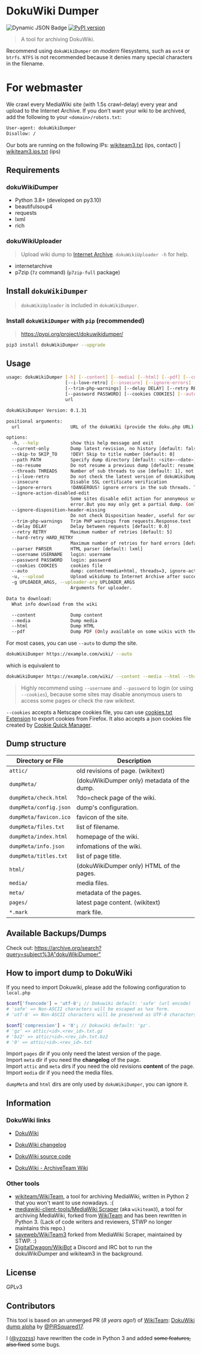 # DokuWiki Dumper

![Dynamic JSON Badge](https://img.shields.io/badge/dynamic/json?url=https%3A%2F%2Farchive.org%2Fadvancedsearch.php%3Fq%3Dsubject%3AdokuWikiDumper%26rows%3D1%26page%3D1%26output%3Djson&query=%24.response.numFound&label=DokuWiki%20Dumps%40IA)
[![PyPI version](https://badge.fury.io/py/dokuwikidumper.svg)](https://badge.fury.io/py/dokuwikidumper)


> A tool for archiving DokuWiki.

Recommend using `dokuWikiDumper` on _modern_ filesystems, such as `ext4` or `btrfs`. `NTFS` is not recommended because it denies many special characters in the filename.

# For webmaster

We crawl every MediaWiki site (with 1.5s crawl-delay) every year and upload to the Internet Archive. If you don’t want your wiki to be archived, add the following to your `<domain>/robots.txt`:

```robots.txt
User-agent: dokuWikiDumper
Disallow: /
```

Our bots are running on the following IPs: [wikiteam3.txt](https://static.saveweb.org/bots_ips/wikiteam3.txt) (ips, contact) | [wikiteam3.ips.txt](https://static.saveweb.org/bots_ips/wikiteam3.ips.txt) (ips)

## Requirements

### dokuWikiDumper

- Python 3.8+ (developed on py3.10)
- beautifulsoup4
- requests
- lxml
- rich

### dokuWikiUploader

> Upload wiki dump to [Internet Archive](https://archive.org/).
> `dokuWikiUploader -h` for help.

- internetarchive
- p7zip (`7z` command) (`p7zip-full` package)

## Install `dokuWikiDumper`

> `dokuWikiUploader` is included in `dokuWikiDumper`.

### Install `dokuWikiDumper` with `pip` (recommended)

> <https://pypi.org/project/dokuwikidumper/>

```bash
pip3 install dokuWikiDumper --upgrade
```

## Usage

```bash
usage: dokuWikiDumper [-h] [--content] [--media] [--html] [--pdf] [--current-only] [--skip-to SKIP_TO] [--path PATH] [--no-resume] [--threads THREADS]
                      [--i-love-retro] [--insecure] [--ignore-errors] [--ignore-action-disabled-edit] [--ignore-disposition-header-missing]
                      [--trim-php-warnings] [--delay DELAY] [--retry RETRY] [--hard-retry HARD_RETRY] [--parser PARSER] [--username USERNAME]
                      [--password PASSWORD] [--cookies COOKIES] [--auto] [-u] [-g UPLOADER_ARGS]
                      url

dokuWikiDumper Version: 0.1.31

positional arguments:
  url                   URL of the dokuWiki (provide the doku.php URL)

options:
  -h, --help            show this help message and exit
  --current-only        Dump latest revision, no history [default: false]
  --skip-to SKIP_TO     !DEV! Skip to title number [default: 0]
  --path PATH           Specify dump directory [default: <site>-<date>]
  --no-resume           Do not resume a previous dump [default: resume]
  --threads THREADS     Number of sub threads to use [default: 1], not recommended to set > 5
  --i-love-retro        Do not check the latest version of dokuWikiDumper (from pypi.org) before running [default: False]
  --insecure            Disable SSL certificate verification
  --ignore-errors       !DANGEROUS! ignore errors in the sub threads. This may cause incomplete dumps.
  --ignore-action-disabled-edit
                        Some sites disable edit action for anonymous users and some core pages. This option will ignore this error and textarea not found
                        error.But you may only get a partial dump. (only works with --content)
  --ignore-disposition-header-missing
                        Do not check Disposition header, useful for outdated (<2014) DokuWiki versions [default: False]
  --trim-php-warnings   Trim PHP warnings from requests.Response.text
  --delay DELAY         Delay between requests [default: 0.0]
  --retry RETRY         Maximum number of retries [default: 5]
  --hard-retry HARD_RETRY
                        Maximum number of retries for hard errors [default: 3]
  --parser PARSER       HTML parser [default: lxml]
  --username USERNAME   login: username
  --password PASSWORD   login: password
  --cookies COOKIES     cookies file
  --auto                dump: content+media+html, threads=3, ignore-action-disable-edit. (threads is overridable)
  -u, --upload          Upload wikidump to Internet Archive after successfully dumped (only works with --auto)
  -g UPLOADER_ARGS, --uploader-arg UPLOADER_ARGS
                        Arguments for uploader.

Data to download:
  What info download from the wiki

  --content             Dump content
  --media               Dump media
  --html                Dump HTML
  --pdf                 Dump PDF (Only available on some wikis with the PDF export plugin) (Only dumps the latest PDF revision)
```

For most cases, you can use `--auto` to dump the site.

```bash
dokuWikiDumper https://example.com/wiki/ --auto
```

which is equivalent to

```bash
dokuWikiDumper https://example.com/wiki/ --content --media --html --threads 3 --ignore-action-disabled-edit
```

> Highly recommend using `--username` and `--password` to login (or using `--cookies`), because some sites may disable anonymous users to access some pages or check the raw wikitext.

`--cookies` accepts a Netscape cookies file, you can use [cookies.txt Extension](https://addons.mozilla.org/en-US/firefox/addon/cookies-txt/) to export cookies from Firefox. It also accepts a json cookies file created by [Cookie Quick Manager](https://addons.mozilla.org/en-US/firefox/addon/cookie-quick-manager/).

## Dump structure

<!-- Dump structure -->
| Directory or File       | Description                                 |
|-----------              |-------------                                |
| `attic/`                | old revisions of page. (wikitext)           |
| `dumpMeta/`             | (dokuWikiDumper only) metadata of the dump. |
| `dumpMeta/check.html`   | ?do=check page of the wiki.                 |
| `dumpMeta/config.json`  | dump's configuration.                       |
| `dumpMeta/favicon.ico`  | favicon of the site.                        |
| `dumpMeta/files.txt`    | list of filename.                           |
| `dumpMeta/index.html`   | homepage of the wiki.                       |
| `dumpMeta/info.json`    | infomations of the wiki.                    |
| `dumpMeta/titles.txt`   | list of page title.                         |
| `html/`                 | (dokuWikiDumper only) HTML of the pages.    |
| `media/`                | media files.                                |
| `meta/`                 | metadata of the pages.                      |
| `pages/`                | latest page content. (wikitext)             |
| `*.mark`                | mark file.                                  |
<!-- /Dump structure -->

## Available Backups/Dumps

Check out: <https://archive.org/search?query=subject%3A"dokuWikiDumper">

## How to import dump to DokuWiki

If you need to import Dokuwiki, please add the following configuration to `local.php`

```php
$conf['fnencode'] = 'utf-8'; // Dokuwiki default: 'safe' (url encode)
# 'safe' => Non-ASCII characters will be escaped as %xx form.
# 'utf-8' => Non-ASCII characters will be preserved as UTF-8 characters.

$conf['compression'] = '0'; // Dokuwiki default: 'gz'.
# 'gz' => attic/<id>.<rev_id>.txt.gz
# 'bz2' => attic/<id>.<rev_id>.txt.bz2
# '0' => attic/<id>.<rev_id>.txt
```

Import `pages` dir if you only need the latest version of the page.  
Import `meta` dir if you need the **changelog** of the page.  
Import `attic` and `meta` dirs if you need the old revisions **content** of the page.  
Import `media` dir if you need the media files.

`dumpMeta` and `html` dirs are only used by `dokuWikiDumper`, you can ignore it.

## Information

### DokuWiki links

- [DokuWiki](https://www.dokuwiki.org/)
- [DokuWiki changelog](https://www.dokuwiki.org/changelog)
- [DokuWiki source code](https://github.com/splitbrain/dokuwiki)

- [DokuWiki - ArchiveTeam Wiki](https://wiki.archiveteam.org/index.php/DokuWiki)

### Other tools

- [wikiteam/WikiTeam](https://github.com/wikiteam/wikiteam/), a tool for archiving MediaWiki, written in Python 2 that you won't want to use nowadays. :(
- [mediawiki-client-tools/MediaWiki Scraper](https://github.com/mediawiki-client-tools/mediawiki-scraper) (aka `wikiteam3`), a tool for archiving MediaWiki, forked from [WikiTeam](https://github.com/wikiteam/wikiteam/) and has been rewritten in Python 3. (Lack of code writers and reviewers, STWP no longer maintains this repo.)
- [saveweb/WikiTeam3](https://github.com/saveweb/wikiteam3) forked from MediaWiki Scraper, maintained by STWP. :)
- [DigitalDwagon/WikiBot](https://github.com/DigitalDwagon/WikiBot) a Discord and IRC bot to run the dokuWikiDumper and wikiteam3 in the background.

## License

GPLv3

## Contributors

This tool is based on an unmerged PR (_8 years ago!_) of [WikiTeam](https://github.com/WikiTeam/wikiteam/): [DokuWiki dump alpha](https://github.com/WikiTeam/wikiteam/pull/243) by [@PiRSquared17](https://github.com/PiRSquared17).

I ([@yzqzss](https://github.com/yzqzss)) have rewritten the code in Python 3 and added ~~some features, also fixed~~ some bugs.
